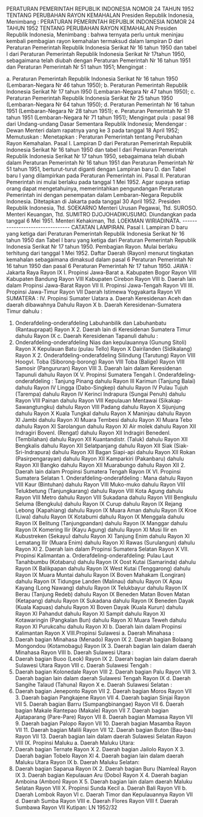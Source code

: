  PERATURAN PEMERINTAH REPUBLIK INDONESIA NOMOR 24 TAHUN 1952 TENTANG PERUBAHAN RAYON KEMAHALAN Presiden Republik Indonesia, Menimbang : PERATURAN PEMERINTAH REPUBLIK INDONESIA NOMOR 24 TAHUN 1952 TENTANG PERUBAHAN RAYON KEMAHALAN Presiden Republik Indonesia, Menimbang : bahwa ternyata perlu untuk meninjau kembali pembagian rayon kemahalan termaksud dalam lampiran D dari Peraturan Pemerintah Republik Indonesia Serikat Nr 16 tahun 1950 dan tabel I dari Peraturan Pemerintah Republik Indonesia Serikat Nr 17tahun 1950, sebagaimana telah diubah dengan Peraturan Pemerintah Nr 16 tahun 1951 dan Peraturan Pemerintah Nr 51 tahun 1951;
Mengingat :

a. Peraturan Pemerintah Republik Indonesia Serikat Nr 16 tahun 1950 (Lembaran-Negara Nr 46 tahun 1950);
b. Peraturan Pemerintah Republik Indonesia Serikat Nr 17 tahun l950 (Lembaran-Negara Nr 47 tahun 1950);
c. Peraturan Pemerintah Republik Indonesia Serikat Nr 25 tahun 1950 (Lembaran-Negara Nr 64 tahun 1950);
d. Peraturan Pemerintah Nr 16 tahun 1951 (Lembaran-Negara Nr 28 tahun 1951);
e. Peraturan Pemerintah Nr 51 tahun 1951 (Lembaran-Negara Nr 71 tahun 1951); Mengingat pula : pasal 98 dari Undang-undang Dasar Sementara Republik Indonesia; Mendengar : Dewan Menteri dalam rapatnya yang ke 3 pada tanggal 18 April 1952; Memutuskan : Menetapkan : Peraturan Pemerintah tentang Perubahan Rayon Kemahalan. Pasal I. Lampiran D dari Peraturan Pemerintah Republik Indonesia Serikat Nr 16 tahun 1950 dan tabel I dari Peraiuran Pemerintah Republik Indonesia Serikat Nr 17 tahun 1950, sebagaimana telah diubah dalam Peraturan Pemerintah Nr 16 tahun 1951 dan Peraturan Pemerintah Nr 51 tahun 1951, berturut-turut diganti dengan Lampiran baru D. dan Tabel baru I yang dilampirkan pada Peraturan Pemerintah ini. Pasal II. Peraturan Pemerintah ini mulai berlaku pada tanggal 1 Mei 1952. Agar supaya setiap orang dapat mengetahuinya, memerintahkan pengundangan Peraturan Pemerintah ini dengan penempatan dalam Lembaran-Negara Republik Indonesia. Ditetapkan di Jakarta pada tanggal 30 April 1952. Presiden Republik Indonesia, Ttd. SOEKARNO Menteri Urusan Pegawai, Ttd. SUROSO. Menteri Keuangan, Ttd. SUMITRO DJOJOHADIKUSUMO. Diundangkan pada tanggal 6 Mei 1951. Menteri Kehakiman, Ttd. LOEKMAN WIRIADINATA. -------------------------------- CATATAN LAMPIRAN. Pasal I. Lampiran D baru yang ketiga dari Peraturan Pemerintah Republik Indonesia Serikat Nr 16 tahun 1950 dan Tabel I baru yang ketiga dari Peraturan Pemerintah Republik Indonesia Serikat Nr 17 tahun 1950. Pembagian Rayon. Mulai berlaku terhitung dari tanggal 1 Mei 1952. Daftar Daerah (Rayon) menurut tingkatan kemahalan sebagaimana dimaksud dalam pasal 6 Peraturan Pemerintah Nr 16 tahun 1950 dan pasal 6 Peraturan Pemerintah Nr 17 tahun 1950. JAWA : Jakarta Raya Rayon IX I. Propinsi Jawa-Barat a. Kabupaten Bogor Rayon VIII Kabupaten Bandung Rayon VIII Kabupaten Cirebon Rayon VIII b. Daerah lain dalam Propinsi Jawa-Barat Rayon VII II. Propinsi Jawa-Tengah Rayon VII III. Propinsi Jawa-Timur Rayon VII Daerah Istimewa Yogyakarta Rayon VII SUMATERA : IV. Propinsi Sumater Uatara a. Daerah Keresidenan Aceh dan daerah dibawahnya Dahulu Rayon X b. Daerah Keresidenan-Sumatera Timur dahulu :
1. Onderafdeling-onderafdeling Labuhanbilik dan Labuhanbatu (Rantauprapat) Rayon X 2. Daerah lain di Keresidenan Sumatera Timur dahulu Rayon IX c. Daerah Keresidenan Tapanuli dahulu :
1. Onderafdeling-onderafdeling Nias dan kepulauannya (Gunung Sitoli) Rayon X Kepulauan Batu (pulau Tello) Rayon X Dairilanden (Sidikalang) Rayon X 2. Onderafdeling-onderafdeling Silindung (Tarutung) Rayon VIII Hoogvl. Toba (Siborong-borong) Rayon VIII Toba (Balige) Rayon VIII Samosir (Pangururan) Rayon VIII 3. Daerah lain dalam Keresidenan Tapunuli dahulu Rayon IX V. Propinsi Sumatera Tengah I. Onderafdeling-onderafdeling : Tanjung Pinang dahulu Rayon III Karimun (Tanjung Balai) dahulu Rayon IV Lingga (Dabo-Singkep) dahulu Rayon IV Pulau Tujuh (Tarempa) dahulu Rayon IV Kerinci Indrapura (Sungai Penuh) dahulu Rayon VIII Painan dahulu Rayon VIII Kepulauan Mentawai (Sikakap-Sawangtungku) dahulu Rayon VIII Padang dahulu Rayon X Sijunjung dahulu Rayon X Kuala Tungkal dahulu Rayon X Maninjau dahulu Rayon XI Jambi dahulu Rayon XI Muara Tembesi dahulu Rayon XI Muara Tebo dahulu Rayon XI Sarolangun dahulu Rayon XI Air molek dahulu Rayon XII Indragiri Bovenl. (Rengat) dahulu Rayon XII Indragiri Benedenl. (Tembilahan) dahulu Rayon XII Kuantandistr. (Taluk) dahulu Rayon XII Bengkalis dahulu Rayon XII Selatpanjang dahulu Rayon XII Siak (Siak-Sri-Indrapura) dahulu Rayon XII Bagan Siapi-api dahulu Rayon XII Rokan (Pasirpengarayan) dahulu Rayon XII Kamparkiri (Pakanbaru) dahulu Rayon XII Bangko dahulu Rayon XII Muarabungo dahulu Rayon XII 2. Daerah lain dalam Propinsi Sumatera Tengah Rayon IX VI. Propinsi Sumatera Selatan 1. Onderafdeling-onderafdeling : Mana dahulu Rayon VIII Kaur (Bintuhan) dahulu Rayon VIII Muko-muko dahulu Rayon VIII Telukbetung (Tanjungkarang) dahulu Rayon VIII Kota Agung dahulu Rayon VIII Metro dahulu Rayon VIII Sukadana dahulu Rayon VIII Bengkulu Seluma (Bengkulu) dahulu Rayon IX Curup dahulu Rayon IX Rejang Lebong (Kapahiang) dahulu Rayon IX Muara Aman dahulu Rayon IX Kroe (Liwa) dahulu Rayon IX Kotabumi dahulu Rayon IX Menggala dahulu Rayon IX Belitung (Tanjungpandan) dahulu Rayon IX Manggar dahulu Rayon IX Komering Ilir (Kayu Agung) dahulu Rayon XI Musi Ilir en Kubustreken (Sekayu) dahulu Rayon XI Tanjung Enim dahulu Rayon XI Lematang Ilir (Muara Enim) dahulu Rayon XI Rawas (Surulangun) dahulu Rayon XI 2. Daerah lain dalam Propinsi Sumatera Selatan Rayon X VII. Propinsi Kalimantan a. Orderafdeling-onderafdeling: Pulau Laut Tanahbumbu (Kotabaru) dahulu Rayon IX Oost Kutai (Samarinda) dahulu Rayon IX Balikpapan dahulu Rayon IX West Kutai (Tenggarong) dahulu Rayon IX Muara Muntai dahulu Rayon IX Boven Mahakam (Longiran) dahulu Rayon IX Tidungse Landen (Malinau) dahulu Rayon IX Apau Kayang (Long Nawang) dahulu Rayon IX Telukbayur dahulu Rayon IX Berau (Tanjung Redeb) dahulu Rayon IX Beneden Matan Boven Matan (Ketapang) dahulu Rayon IX Sukadana dahulu Rayon IX Beneden Dayak (Kuala Kapuas) dahulu Rayon XI Boven Dayak (Kuala Kurun) dahulu Rayon XI Pahandut dahulu Rayon XI Sampit dahulu Rayon XI Kotawaringin (Pangkalan Bun) dahulu Rayon XI Muara Teweh dahulu Rayon XI Purukcahu dahulu Rayon XI b. Daerah lain dalam Propinsi Kalimantan Rayon X VIII.Propinsi Sulawesi a. Daerah Minahasa :
1. Daerah bagian Minahasa (Menado) Rayon IX 2. Daerah bagian Bolaang Mongondou (Kotamobagu) Rayon IX 3. Daerah bagian lain dalam daerah Minahasa Rayon VIII b. Daerah Sulawesi Utara :
1. Daerah bagian Buoo (Leok) Rayon IX 2. Daerah bagian lain dalam daerah Sulawesi Utara Rayon VIII c. Daerah Sulawesi Tengah :
1. Daerah bagian Kolonedale Rayon VIII 2. Daerah bagian Palu Rayon VIII 3. Daerah bagian lain dalam daerah Sulawesi Tengah Rayon IX d. Daerah Sangihe Talaud (Tahuna) Rayon X e. Daerah Sulawesi Selatan :
1. Daerah bagian Jeneponto Rayon VII 2. Daerah bagian Moros Rayon VII 3. Daerah bagian Pangkajene Rayon VII 4. Daerah bagian Sinjai Rayon VII 5. Daerah bagian Barru (Sumpangbinangae) Rayon VII 6. Daerah bagian Makale Rantepao (Makale) Rayon VII 7. Daerah bagian Ajataparang (Pare-Pare) Rayon VII 8. Daerah bagian Mamasa Rayon VII 9. Daerah bagian Palopo Rayon VII 10. Daerah bagian Masamba Rayon VII 11. Daerah bagian Malili Rayon VII 12. Daerah bagian Buton (Bau-bau) Rayon VII 13. Daerah bagian lain dalam daerah Sulawesi Selatan Rayon VIII IX. Propinsi Maluku a. Daerah Maluku Utara:
1. Daerah bagian Ternate Rayon X 2. Daerah bagian Jailolo Rayon X 3. Daerah bagian Tobelo Rayon XI 4. Daerah bagian lain dalam daerah Maluku Utara Rayon IX b. Daerah Maluku Selatan:
1. Daerah bagian Saparua Rayon IX 2. Daerah bagian Buru (Namlea) Rayon IX 3. Daerah bagian Kepulauan Aru (Dobo) Rayon X 4. Daerah bagian Amboina (Ambon) Rayon X 5. Daerah bagian lain dalam daerah Maluku Selatan Rayon VIII X. Propinsi Sunda Kecil a. Daerah Bali Rayon VII b. Daerah Lombok Rayon VI c. Daerah Timor dan Kepulauannya Rayon VII d. Daerah Sumba Rayon VIII e. Daerah Flores Rayon VIII f. Daerah Sumbawa Rayon VII Kutipan: LN 1952/32